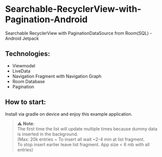# Searchable-RecyclerView-with-Pagination-Android
Searchable RecyclerView with PaginationDataSource from Room(SQL) - Android Jetpack

## Technologies:

- Viewmodel
- LiveData
- Navigation Fragment with Navigation Graph
- Room Database
- Pagination

## How to start:
Install via gradle on device and enjoy this example application.<br/>
> :warning: **Note**: <br/>The first time the list will update multiple times because dummy data is inserted in the background.<br/>
(Max: 20k entries ~ To insert all wait ~2-4 min at list fragment.<br/>
To stop insert earlier leave list fragment. App size < 6 mb with all entries)
